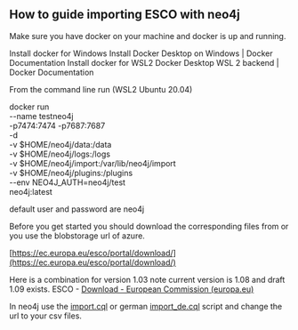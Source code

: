 How to guide importing ESCO with neo4j
---

Make sure you have docker on your machine and docker is up and running.

Install docker for Windows Install Docker Desktop on Windows | Docker Documentation
Install docker for WSL2 Docker Desktop WSL 2 backend | Docker Documentation

From the command line run (WSL2 Ubuntu 20.04)  

docker run \
    --name testneo4j \
    -p7474:7474 -p7687:7687 \
    -d \
    -v $HOME/neo4j/data:/data \
    -v $HOME/neo4j/logs:/logs \
    -v $HOME/neo4j/import:/var/lib/neo4j/import \
    -v $HOME/neo4j/plugins:/plugins \
    --env NEO4J_AUTH=neo4j/test \
    neo4j:latest

default user and password are neo4j


Before you get started you should download the corresponding files from or you use the blobstorage url of azure.

[https://ec.europa.eu/esco/portal/download/](https://ec.europa.eu/esco/portal/download/)

Here is a combination for version 1.03 note current version is 1.08 and draft 1.09 exists.
ESCO - [Download - European Commission (europa.eu)](https://ec.europa.eu/esco/portal/download/e00,e01,e02,e03,e1,ea,et,e12,e1l,e1u,e2b,e2k,e33,e34,e35,j1,ja,jt,j12,j1l,j1u,j2b,j2k,j33,j34,j35)

In neo4j use the [import.cql](https://github.com/HDBW/APOLLO/blob/main/docs/ESCO/importn4j/import.cql) or german [import_de.cql](https://github.com/HDBW/APOLLO/blob/main/docs/ESCO/importn4j/import_de.cql) script and change the url to your csv files. 

